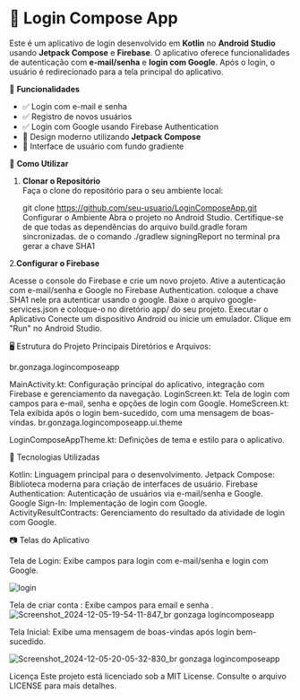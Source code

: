# 📱 Login Compose App

Este é um aplicativo de login desenvolvido em **Kotlin** no **Android Studio** usando **Jetpack Compose** e **Firebase**. O aplicativo oferece funcionalidades de autenticação com **e-mail/senha** e **login com Google**. Após o login, o usuário é redirecionado para a tela principal do aplicativo.

🧩 **Funcionalidades**
- ✅ Login com e-mail e senha
- ✅ Registro de novos usuários
- ✅ Login com Google usando Firebase Authentication
- 🚀 Design moderno utilizando **Jetpack Compose**
- 🎨 Interface de usuário com fundo gradiente

🚀 **Como Utilizar**
1. **Clonar o Repositório**  
   Faça o clone do repositório para o seu ambiente local:

   git clone https://github.com/seu-usuario/LoginComposeApp.git
Configurar o Ambiente
Abra o projeto no Android Studio. Certifique-se de que todas as dependências do arquivo build.gradle foram sincronizadas.
de o comando ./gradlew signingReport no terminal pra gerar a chave SHA1

2.**Configurar o Firebase**

Acesse o console do Firebase e crie um novo projeto.
Ative a autenticação com e-mail/senha e Google no Firebase Authentication.
coloque a chave SHA1 nele pra autenticar usando o google.
Baixe o arquivo google-services.json e coloque-o no diretório app/ do seu projeto.
Executar o Aplicativo
Conecte um dispositivo Android ou inicie um emulador. Clique em "Run" no Android Studio.

🖥️ Estrutura do Projeto
Principais Diretórios e Arquivos:

br.gonzaga.logincomposeapp

MainActivity.kt: Configuração principal do aplicativo, integração com Firebase e gerenciamento da navegação.
LoginScreen.kt: Tela de login com campos para e-mail, senha e opções de login com Google.
HomeScreen.kt: Tela exibida após o login bem-sucedido, com uma mensagem de boas-vindas.
br.gonzaga.logincomposeapp.ui.theme

LoginComposeAppTheme.kt: Definições de tema e estilo para o aplicativo.


🔧 Tecnologias Utilizadas

Kotlin: Linguagem principal para o desenvolvimento.
Jetpack Compose: Biblioteca moderna para criação de interfaces de usuário.
Firebase Authentication: Autenticação de usuários via e-mail/senha e Google.
Google Sign-In: Implementação de login com Google.
ActivityResultContracts: Gerenciamento do resultado da atividade de login com Google.

📷 Telas do Aplicativo

Tela de Login: Exibe campos para login com e-mail/senha e login com Google.

![login](https://github.com/user-attachments/assets/f611d6d1-dfc3-4757-82b4-046794c7f642)


Tela de criar conta : Exibe campos para email e senha .
![Screenshot_2024-12-05-19-54-11-847_br gonzaga logincomposeapp](https://github.com/user-attachments/assets/942abcef-0154-4fd5-9d1c-aab6e00fe6a9)


Tela Inicial: Exibe uma mensagem de boas-vindas após login bem-sucedido.

![Screenshot_2024-12-05-20-05-32-830_br gonzaga logincomposeapp](https://github.com/user-attachments/assets/0b107913-bdf7-48b2-98fc-7e2c41dd0df9)

Licença
Este projeto está licenciado sob a MIT License. Consulte o arquivo LICENSE para mais detalhes.
